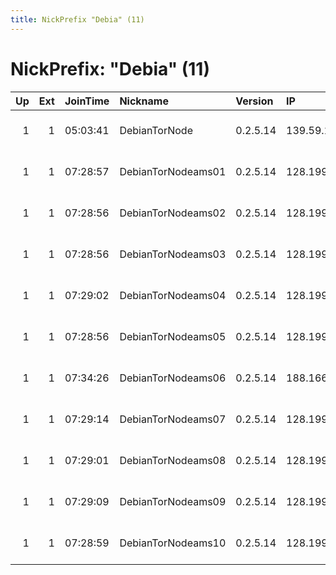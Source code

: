 ```yaml
---
title: NickPrefix "Debia" (11)
---
```


# NickPrefix: "Debia" (11)

|   Up |   Ext | JoinTime   | Nickname           | Version   | IP             | AS                  | CC   |   ORp |   Dirp | OS    | Contact                     |   eFamMembers |
|-----:|------:|:-----------|:-------------------|:----------|:---------------|:--------------------|:-----|------:|-------:|:------|:----------------------------|--------------:|
|    1 |     1 | 05:03:41   | DebianTorNode      | 0.2.5.14  | 139.59.181.70  | Digital Ocean, Inc. | gb   |  9001 |   9030 | Linux | Person somebody@example.com |             1 |
|    1 |     1 | 07:28:57   | DebianTorNodeams01 | 0.2.5.14  | 128.199.36.48  | Digital Ocean, Inc. | nl   |  9001 |   9030 | Linux | Person somebody@example.com |             1 |
|    1 |     1 | 07:28:56   | DebianTorNodeams02 | 0.2.5.14  | 128.199.36.201 | Digital Ocean, Inc. | nl   |  9001 |   9030 | Linux | Person somebody@example.com |             1 |
|    1 |     1 | 07:28:56   | DebianTorNodeams03 | 0.2.5.14  | 128.199.33.194 | Digital Ocean, Inc. | nl   |  9001 |   9030 | Linux | Person somebody@example.com |             1 |
|    1 |     1 | 07:29:02   | DebianTorNodeams04 | 0.2.5.14  | 128.199.39.203 | Digital Ocean, Inc. | nl   |  9001 |   9030 | Linux | Person somebody@example.com |             1 |
|    1 |     1 | 07:28:56   | DebianTorNodeams05 | 0.2.5.14  | 128.199.40.65  | Digital Ocean, Inc. | nl   |  9001 |   9030 | Linux | Person somebody@example.com |             1 |
|    1 |     1 | 07:34:26   | DebianTorNodeams06 | 0.2.5.14  | 188.166.18.171 | Digital Ocean, Inc. | nl   |  9001 |   9030 | Linux | Person somebody@example.com |             1 |
|    1 |     1 | 07:29:14   | DebianTorNodeams07 | 0.2.5.14  | 128.199.34.104 | Digital Ocean, Inc. | nl   |  9001 |   9030 | Linux | Person somebody@example.com |             1 |
|    1 |     1 | 07:29:01   | DebianTorNodeams08 | 0.2.5.14  | 128.199.32.227 | Digital Ocean, Inc. | nl   |  9001 |   9030 | Linux | Person somebody@example.com |             1 |
|    1 |     1 | 07:29:09   | DebianTorNodeams09 | 0.2.5.14  | 128.199.35.161 | Digital Ocean, Inc. | nl   |  9001 |   9030 | Linux | Person somebody@example.com |             1 |
|    1 |     1 | 07:28:59   | DebianTorNodeams10 | 0.2.5.14  | 128.199.35.25  | Digital Ocean, Inc. | nl   |  9001 |   9030 | Linux | Person somebody@example.com |             1 |
